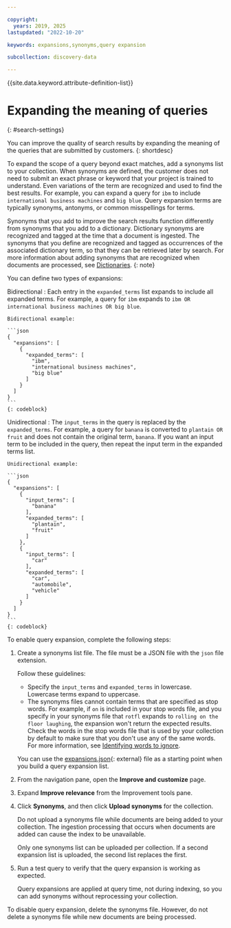 ```yaml
---

copyright:
  years: 2019, 2025
lastupdated: "2022-10-20"

keywords: expansions,synonyms,query expansion

subcollection: discovery-data

---
```


{{site.data.keyword.attribute-definition-list}}

# Expanding the meaning of queries
{: #search-settings}



You can improve the quality of search results by expanding the meaning of the queries that are submitted by customers.
{: shortdesc}

To expand the scope of a query beyond exact matches, add a synonyms list to your collection. When synonyms are defined, the customer does not need to submit an exact phrase or keyword that your project is trained to understand. Even variations of the term are recognized and used to find the best results. For example, you can expand a query for `ibm` to include `international business machines` and `big blue`. Query expansion terms are typically synonyms, antonyms, or common misspellings for terms.

Synonyms that you add to improve the search results function differently from synonyms that you add to a dictionary. Dictionary synonyms are recognized and tagged at the time that a document is ingested. The synonyms that you define are recognized and tagged as occurrences of the associated dictionary term, so that they can be retrieved later by search. For more information about adding synonyms that are recognized when documents are processed, see [Dictionaries](/docs/discovery-data?topic=discovery-data-domain-dictionary).
{: note}

You can define two types of expansions:

Bidirectional
:   Each entry in the `expanded_terms` list expands to include all expanded terms. For example, a query for `ibm` expands to `ibm OR international business machines OR big blue`.

    Bidirectional example:

    ```json
    {
      "expansions": [
        {
          "expanded_terms": [
            "ibm",
            "international business machines",
            "big blue"
          ]
        }
      ]
    }
    ```
    {: codeblock}

Unidirectional
:   The `input_terms` in the query is replaced by the `expanded_terms`. For example, a query for `banana` is converted to `plantain OR fruit` and does not contain the original term, `banana`. If you want an input term to be included in the query, then repeat the input term in the expanded terms list.

    Unidirectional example:

    ```json
    {
      "expansions": [
        {
          "input_terms": [
            "banana"
          ],
          "expanded_terms": [
            "plantain",
            "fruit"
          ]
        },
        {
          "input_terms": [
            "car"
          ],
          "expanded_terms": [
            "car",
            "automobile",
            "vehicle"
          ]
        }
      ]
    }
    ```
    {: codeblock}

To enable query expansion, complete the following steps:

1.  Create a synonyms list file. The file must be a JSON file with the `json` file extension.

    Follow these guidelines:

    -   Specify the `input_terms` and `expanded_terms` in lowercase. Lowercase terms expand to uppercase.
    -   The synonyms files cannot contain terms that are specified as stop words. For example, if `on` is included in your stop words file, and you specify in your synonyms file that `rotfl` expands to `rolling on the floor laughing`, the expansion won't return the expected results. Check the words in the stop words file that is used by your collection by default to make sure that you don't use any of the same words. For more information, see [Identifying words to ignore](/docs/discovery-data?topic=discovery-data-stopwords).

    You can use the [expansions.json](https://watson-developer-cloud.github.io/doc-tutorial-downloads/discovery/expansions.json){: external} file as a starting point when you build a query expansion list.

1.  From the navigation pane, open the **Improve and customize** page.
1.  Expand **Improve relevance** from the Improvement tools pane.
1.  Click **Synonyms**, and then click **Upload synonyms** for the collection.

    Do not upload a synonyms file while documents are being added to your collection. The ingestion processing that occurs when documents are added can cause the index to be unavailable.

    Only one synonyms list can be uploaded per collection. If a second expansion list is uploaded, the second list replaces the first.

1.  Run a test query to verify that the query expansion is working as expected.

    Query expansions are applied at query time, not during indexing, so you can add synonyms without reprocessing your collection.

To disable query expansion, delete the synonyms file. However, do not delete a synonyms file while new documents are being processed.
